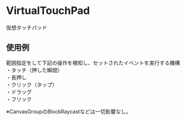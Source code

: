 # VirtualTouchPad

仮想タッチパッド

## 使用例
範囲指定をして下記の操作を検知し、セットされたイベントを実行する機構  
・タッチ（押した瞬間）  
・長押し  
・クリック（タップ）  
・ドラッグ  
・フリック  
    
※CanvasGroupのBlockRaycastなどは一切影響なし。